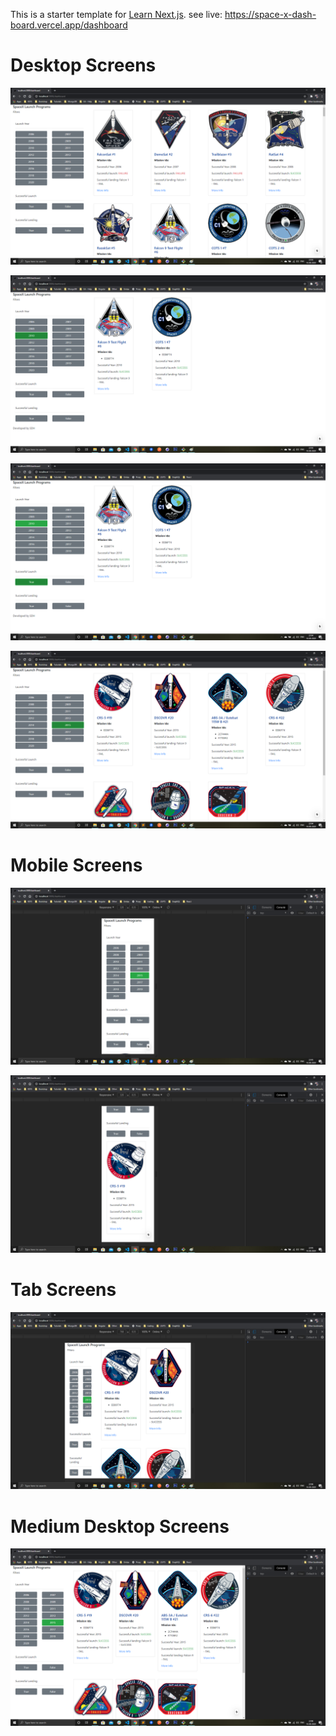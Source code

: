 This is a starter template for [Learn Next.js](https://nextjs.org/learn).
see live: https://space-x-dash-board.vercel.app/dashboard

# Desktop Screens

![alt text](https://github.com/soumyadip001/SpaceX-DashBoard/blob/master/public/screens/Page1.png?raw=true)

![alt text](https://github.com/soumyadip001/SpaceX-DashBoard/blob/master/public/screens/Page1-1.png?raw=true)

![alt text](https://github.com/soumyadip001/SpaceX-DashBoard/blob/master/public/screens/Page1-2.png?raw=true)

![alt text](https://github.com/soumyadip001/SpaceX-DashBoard/blob/master/public/screens/Page1-3.png?raw=true)

# Mobile Screens

![alt text](https://github.com/soumyadip001/SpaceX-DashBoard/blob/master/public/screens/Page2.png?raw=true)

![alt text](https://github.com/soumyadip001/SpaceX-DashBoard/blob/master/public/screens/Page2-1.png?raw=true)

# Tab Screens

![alt text](https://github.com/soumyadip001/SpaceX-DashBoard/blob/master/public/screens/Page3.png?raw=true)

# Medium Desktop Screens

![alt text](https://github.com/soumyadip001/SpaceX-DashBoard/blob/master/public/screens/Page4.png?raw=true)
